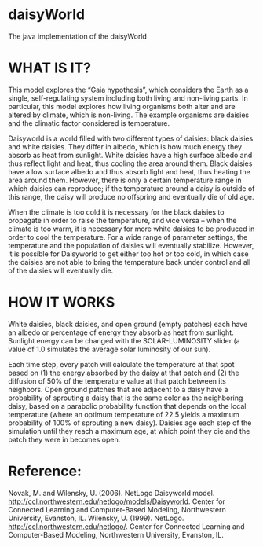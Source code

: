 # daisyWorld
The java implementation of the daisyWorld

# WHAT IS IT?
This model explores the “Gaia hypothesis”, which considers the Earth as a single, self-regulating system including both living and non-living parts. In particular, this model explores how living organisms both alter and are altered by climate, which is non-living. The example organisms are daisies and the climatic factor considered is temperature.

Daisyworld is a world filled with two different types of daisies: black daisies and white daisies. They differ in albedo, which is how much energy they absorb as heat from sunlight. White daisies have a high surface albedo and thus reflect light and heat, thus cooling the area around them. Black daisies have a low surface albedo and thus absorb light and heat, thus heating the area around them. However, there is only a certain temperature range in which daisies can reproduce; if the temperature around a daisy is outside of this range, the daisy will produce no offspring and eventually die of old age.

When the climate is too cold it is necessary for the black daisies to propagate in order to raise the temperature, and vice versa – when the climate is too warm, it is necessary for more white daisies to be produced in order to cool the temperature. For a wide range of parameter settings, the temperature and the population of daisies will eventually stabilize. However, it is possible for Daisyworld to get either too hot or too cold, in which case the daisies are not able to bring the temperature back under control and all of the daisies will eventually die.

# HOW IT WORKS
White daisies, black daisies, and open ground (empty patches) each have an albedo or percentage of energy they absorb as heat from sunlight. Sunlight energy can be changed with the SOLAR-LUMINOSITY slider (a value of 1.0 simulates the average solar luminosity of our sun).

Each time step, every patch will calculate the temperature at that spot based on (1) the energy absorbed by the daisy at that patch and (2) the diffusion of 50% of the temperature value at that patch between its neighbors. Open ground patches that are adjacent to a daisy have a probability of sprouting a daisy that is the same color as the neighboring daisy, based on a parabolic probability function that depends on the local temperature (where an optimum temperature of 22.5 yields a maximum probability of 100% of sprouting a new daisy). Daisies age each step of the simulation until they reach a maximum age, at which point they die and the patch they were in becomes open.

# Reference:
Novak, M. and Wilensky, U. (2006). NetLogo Daisyworld model. http://ccl.northwestern.edu/netlogo/models/Daisyworld. Center for Connected Learning and Computer-Based Modeling, Northwestern University, Evanston, IL.
Wilensky, U. (1999). NetLogo. http://ccl.northwestern.edu/netlogo/. Center for Connected Learning and Computer-Based Modeling, Northwestern University, Evanston, IL.

